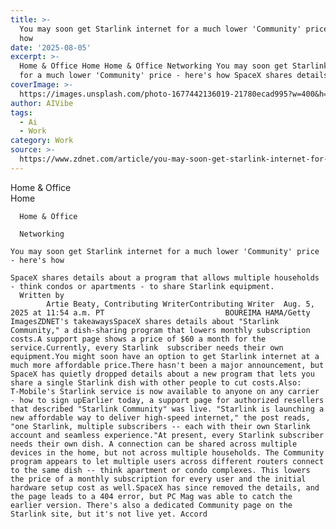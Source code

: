 ```yaml
---
title: >-
  You may soon get Starlink internet for a much lower 'Community' price - here's
  how
date: '2025-08-05'
excerpt: >-
  Home & Office Home Home & Office Networking You may soon get Starlink internet
  for a much lower 'Community' price - here's how SpaceX shares details a...
coverImage: >-
  https://images.unsplash.com/photo-1677442136019-21780ecad995?w=400&h=200&fit=crop&auto=format
author: AIVibe
tags:
  - Ai
  - Work
category: Work
source: >-
  https://www.zdnet.com/article/you-may-soon-get-starlink-internet-for-a-much-lower-community-price-heres-how/
---
```

Home & Office      
      Home
    
      Home & Office
    
      Networking
       
    You may soon get Starlink internet for a much lower 'Community' price - here's how
     
    SpaceX shares details about a program that allows multiple households - think condos or apartments - to share Starlink equipment.
      Written by 
            Artie Beaty, Contributing WriterContributing Writer  Aug. 5, 2025 at 11:54 a.m. PT                           BOUREIMA HAMA/Getty ImagesZDNET's takeawaysSpaceX shares details about "Starlink Community," a dish-sharing program that lowers monthly subscription costs.A support page shows a price of $60 a month for the service.Currently, every Starlink  subscriber needs their own equipment.You might soon have an option to get Starlink internet at a much more affordable price.There hasn't been a major announcement, but SpaceX has quietly dropped details about a new program that lets you share a single Starlink dish with other people to cut costs.Also: T‑Mobile's Starlink service is now available to anyone on any carrier - how to sign upEarlier today, a support page for authorized resellers that described "Starlink Community" was live. "Starlink is launching a new affordable way to deliver high-speed internet," the post reads, "one Starlink, multiple subscribers -- each with their own Starlink account and seamless experience."At present, every Starlink subscriber needs their own dish. A connection can be shared across multiple devices in the home, but not across multiple households. The Community program appears to let multiple users across different routers connect to the same dish -- think apartment or condo complexes. This lowers the price of a monthly subscription for every user and the initial hardware setup cost as well.SpaceX has since removed the details, and the page leads to a 404 error, but PC Mag was able to catch the earlier version. There's also a dedicated Community page on the Starlink site, but it's not live yet. Accord
